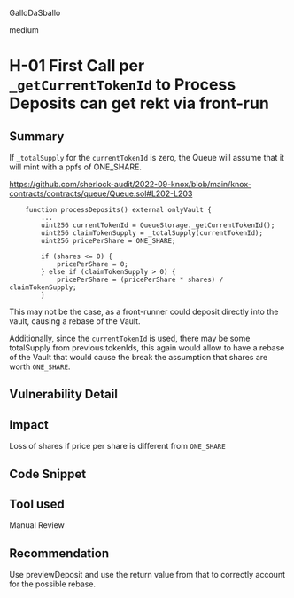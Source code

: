 GalloDaSballo

medium

# H-01 First Call per `_getCurrentTokenId` to Process Deposits can get rekt via front-run

## Summary

If `_totalSupply` for the `currentTokenId` is zero, the Queue will assume that it will mint with a ppfs of ONE_SHARE.

https://github.com/sherlock-audit/2022-09-knox/blob/main/knox-contracts/contracts/queue/Queue.sol#L202-L203

```solidity
    function processDeposits() external onlyVault {
        ...
        uint256 currentTokenId = QueueStorage._getCurrentTokenId();
        uint256 claimTokenSupply = _totalSupply(currentTokenId);
        uint256 pricePerShare = ONE_SHARE;

        if (shares <= 0) {
            pricePerShare = 0;
        } else if (claimTokenSupply > 0) {
            pricePerShare = (pricePerShare * shares) / claimTokenSupply;
        }

```

This may not be the case, as a front-runner could deposit directly into the vault, causing a rebase of the Vault.

Additionally, since the `currentTokenId` is used, there may be some totalSupply from previous tokenIds, this again would allow to have a rebase of the Vault that would cause the break the assumption that shares are worth `ONE_SHARE`.

## Vulnerability Detail

## Impact

Loss of shares if price per share is different from `ONE_SHARE`

## Code Snippet

## Tool used

Manual Review

## Recommendation

Use previewDeposit and use the return value from that to correctly account for the possible rebase.
